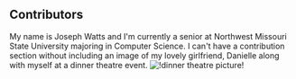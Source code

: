

## Contributors
My name is Joseph Watts and I'm currently a senior at Northwest Missouri State University majoring in Computer Science. 
I can't have a contribution section without including an image of my lovely girlfriend, Danielle along with myself at a dinner theatre event.
![!dinner theatre picture!]()